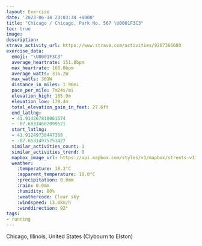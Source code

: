 ```yaml
---
layout: Exercise
date: '2023-06-14 23:03:34 +0000'
title: "Chicago / Chicago, Park No. 567 \U0001F3C3"
toc: true
image:
description:
strava_activity_url: https://www.strava.com/activities/9267386680
exercise_data:
  emoji: "\U0001F3C3"
  average_heartrate: 151.8bpm
  max_heartrate: 168.0bpm
  average_watts: 316.2W
  max_watts: 361W
  distance_in_miles: 1.96mi
  pace_per_mile: 7m24s/mi
  elevation_high: 185.9m
  elevation_low: 179.4m
  total_elevation_gain_in_feet: 27.6ft
  end_latlng:
  - 41.914267810061574
  - -87.68334682099521
  start_latlng:
  - 41.91249738447368
  - -87.65314975753427
  similar_activities_count: 1
  similar_activities_trend: 0
  mapbox_image_url: https://api.mapbox.com/styles/v1/mapbox/streets-v11/static/path-5+787af2-1.0(wly~F%7C%60_vOc%40p%40_%40t%40u%40bA%7DAlBwCdFy%40hAsAxBEJANJrBDhF%3FlDDtBCfF%40t%40A%7C%40F%60A%40v%40RbBb%40hCJdAl%40bDn%40xENr%40LJGd%40%3F%60%40BrBBp%40DHNBpDE%60AEHEBIEi%40%40e%40Da%40FSNEJBJPFVHhBBxGLzHB%7CNL~NCr%40QjAIz%40E%7CB%3F%7CCBdBTxF),pin-s-s+e5b22e(-87.65471,41.91452),pin-s-f+89ae00(-87.68112000000005,41.91414000000002)/auto/800x800?access_token=pk.eyJ1Ijoiam9zaGJlY2ttYW4iLCJhIjoiY205eWR2aDd1MWZ6djJrbXc4a3M0bWZleiJ9.XiG9OWkNcZk2QzjJbxLB4A
  weather:
    :temperature: 18.3°C
    :apparent_temperature: 18.0°C
    :precipitation: 0.0mm
    :rain: 0.0mm
    :humidity: 80%
    :weathercode: Clear sky
    :windspeed: 13.0km/h
    :winddirection: 92°
tags:
- running
---
```

Chicago, Illinois, United States (Clybourn to Elston)
